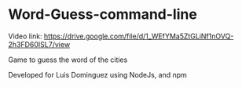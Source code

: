 # Word-Guess-command-line

Video link:  https://drive.google.com/file/d/1_WEfYMa5ZtGLiNf1nOVQ-2h3FD60ISL7/view

Game to guess the word of the cities

Developed for Luis Dominguez using NodeJs, and npm 

